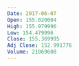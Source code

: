 ```yaml
---
Date: 2017-06-07
Open: 155.020004
High: 155.979996
Low: 154.479996
Close: 155.369995
Adj Close: 152.991776
Volume: 21069600
---
```

